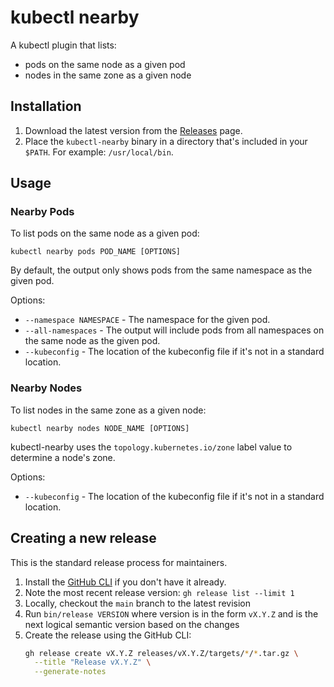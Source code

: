 # kubectl nearby

A kubectl plugin that lists:

* pods on the same node as a given pod
* nodes in the same zone as a given node

## Installation

1. Download the latest version from the [Releases](https://github.com/leejones/kubectl-nearby/releases) page.
2. Place the `kubectl-nearby` binary in a directory that's included in your `$PATH`. For example: `/usr/local/bin`.

## Usage

### Nearby Pods

To list pods on the same node as a given pod:

```
kubectl nearby pods POD_NAME [OPTIONS]
```

By default, the output only shows pods from the same namespace as the given pod.

Options:

* `--namespace NAMESPACE` - The namespace for the given pod.
* `--all-namespaces` - The output will include pods from all namespaces on the same node as the given pod.
* `--kubeconfig` - The location of the kubeconfig file if it's not in a standard location.

### Nearby Nodes

To list nodes in the same zone as a given node:

```
kubectl nearby nodes NODE_NAME [OPTIONS]
```

kubectl-nearby uses the `topology.kubernetes.io/zone` label value to determine a node's zone.

Options:

* `--kubeconfig` - The location of the kubeconfig file if it's not in a standard location.

## Creating a new release

This is the standard release process for maintainers.

1. Install the [GitHub CLI](https://cli.github.com) if you don't have it already.
1. Note the most recent release version: `gh release list --limit 1`
1. Locally, checkout the `main` branch to the latest revision
1. Run `bin/release VERSION` where version is in the form `vX.Y.Z` and is the next logical semantic version based on the changes
1. Create the release using the GitHub CLI:
   ```bash
   gh release create vX.Y.Z releases/vX.Y.Z/targets/*/*.tar.gz \
     --title "Release vX.Y.Z" \
     --generate-notes
   ```
